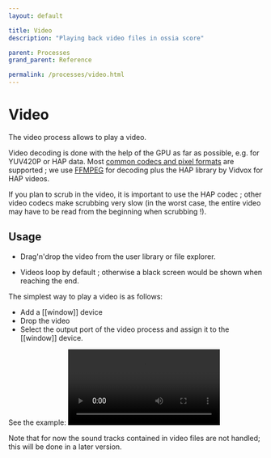 ```yaml
---
layout: default

title: Video
description: "Playing back video files in ossia score"

parent: Processes
grand_parent: Reference

permalink: /processes/video.html
---
```


# Video
The video process allows to play a video.

Video decoding is done with the help of the GPU as far as possible, e.g. for YUV420P or HAP data.
Most [common codecs and pixel formats](https://www.ffmpeg.org/general.html#Video-Codecs) are supported ; we use [FFMPEG](https://www.ffmpeg.org/) for decoding plus the HAP library by Vidvox for HAP videos.

If you plan to scrub in the video, it is important to use the HAP codec ; other video codecs make scrubbing very slow (in the worst case, the
entire video may have to be read from the beginning when scrubbing !).

## Usage
- Drag'n'drop the video from the user library or file explorer.

- Videos loop by default ; otherwise a black screen would be shown when reaching the end.

The simplest way to play a video is as follows:
  * Add a [[window]] device
  * Drop the video
  * Select the output port of the video process and assign it to the [[window]] device.

See the example:
<video controls>
    <source src="{{ site.img }}/reference/processes/video.mp4 " type="video/mp4">
</video>

Note that for now the sound tracks contained in video files are not handled; this will be done in a later version.